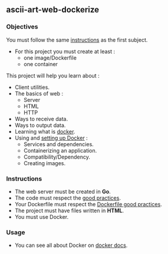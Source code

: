 ## ascii-art-web-dockerize

### Objectives

You must follow the same [instructions](https://github.com/01-edu/public/ascii-art-web.en.md) as the first subject.

- For this project you must create at least :
  - one image/Dockerfile
  - one container

This project will help you learn about :

- Client utilities.
- The basics of web :
  - Server
  - HTML
  - HTTP
- Ways to receive data.
- Ways to output data.
- Learning what is [docker](https://docs.docker.com).
- Using and [setting up Docker](https://docs.docker.com/get-started/) :
  - Services and dependencies.
  - Containerizing an application.
  - Compatibility/Dependency.
  - Creating images.

### Instructions

- The web server must be created in **Go**.
- The code must respect the [good practices](https://github.com/01-edu/public/good-practices.en.md).
- Your Dockerfile must respect the [Dockerfile good practices](https://docs.docker.com/develop/develop-images/dockerfile_best-practices/).
- The project must have files written in **HTML**.
- You must use Docker.

### Usage

- You can see all about Docker on [docker docs](https://docs.docker.com/).
